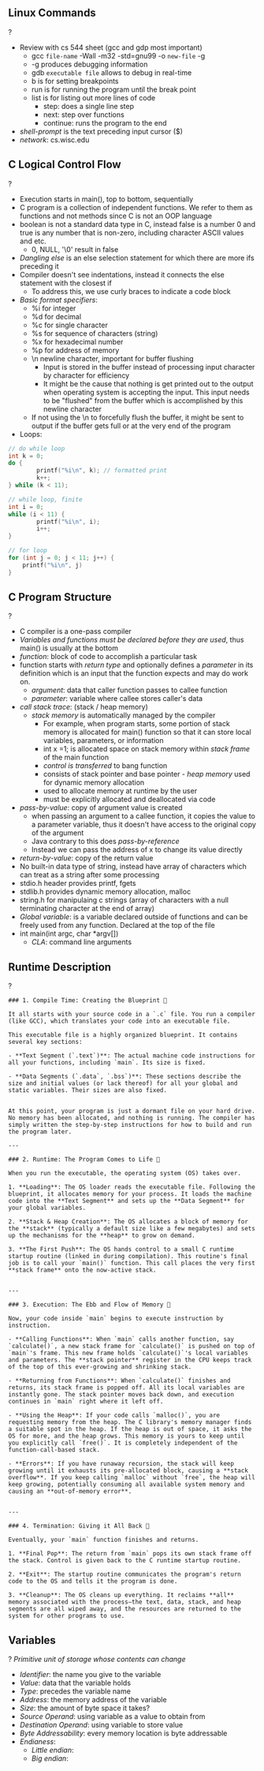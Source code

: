 ## Linux Commands
?
- Review with cs 544 sheet (gcc and gdp most important)
	- gcc `file-name` -Wall -m32 -std=gnu99 -o `new-file` -g
	- -g produces debugging information
	- gdb `executable file` allows to debug in real-time
	- b is for setting breakpoints
	- run is for running the program until the break point
	- list is for listing out more lines of code 
		- step: does a single line step
		- next: step over functions
		- continue: runs the program to the end
- *shell-prompt* is the text preceding input cursor ($)
- *network*: cs.wisc.edu

## C Logical Control Flow
?
- Execution starts in main(), top to bottom, sequentially
- C program is a collection of independent functions. We refer to them as functions and not methods since C is not an OOP language
- boolean is not a standard data type in C, instead false is a number 0 and true is any number that is non-zero, including character ASCII values and etc.
	- 0, NULL, '\0' result in false
- *Dangling else* is an else selection statement for which there are more ifs preceding it
- Compiler doesn't see indentations, instead it connects the else statement with the closest if 
	- To address this, we use curly braces to indicate a code block
- *Basic format specifiers*:
	- %i for integer
	- %d for decimal
	- %c for single character
	- %s for sequence of characters (string)
	- %x for hexadecimal number
	- %p for address of memory
	- \n newline character, important for buffer flushing
		- Input is stored in the buffer instead of processing input character by character for efficiency
		- It might be the cause that nothing is get printed out to the output when operating system is accepting the input. This input needs to be "flushed" from the buffer which is accomplished by this newline character
	- If not using the \n to forcefully flush the buffer, it might be sent to output if the buffer gets full or at the very end of the program
- Loops:
```C
// do while loop
int k = 0;
do {
		printf("%i\n", k); // formatted print
		k++;	
} while (k < 11);

// while loop, finite
int i = 0;
while (i < 11) {
		printf("%i\n", i);
		i++;
}

// for loop
for (int j = 0; j < 11; j++) {
	printf("%i\n", j)
}
```

## C Program Structure
?
- C compiler is a one-pass compiler
- *Variables and functions must be declared before they are used*, thus main() is usually at the bottom
- *function*: block of code to accomplish a particular task
- function starts with *return type* and optionally defines a *parameter* in its definition which is an input that the function expects and may do work on.
	- *argument*: data that caller function passes to callee function
	- *parameter*: variable where callee stores caller's data
- *call stack trace*: (stack / heap memory)
	-  *stack memory* is automatically managed by the compiler
		- For example, when program starts, some portion of stack memory is allocated for main() function so that it can store local variables, parameters, or information
		- int x =1; is allocated space on stack memory within *stack frame* of the main function
		- *control is transferred* to bang function
		- consists of stack pointer and base pointer 
	  - *heap memory* used for dynamic memory allocation
		- used to allocate memory at runtime by the user
		- must be explicitly allocated and deallocated via code
- *pass-by-value*: copy of argument value is created
	- when passing an argument to a callee function, it copies the value to a parameter variable, thus it doesn't have access to the original copy of the argument
	- Java contrary to this does *pass-by-reference*
	- Instead we can pass the address of x to change its value directly
- *return-by-value*: copy of the return value
- No built-in data type of string, instead have array of characters which can treat as a string after some processing
- stdio.h header provides printf, fgets
- stdlib.h provides dynamic memory allocation, malloc
- string.h for manipulaing c strings (array of characters with a null terminating character at the end of array)
- *Global variable*: is a variable declared outside of functions and can be freely used from any function. Declared at the top of the file 
- int main(int argc, char *argv[])
	- *CLA*: command line arguments 

## Runtime Description
?
```
### 1. Compile Time: Creating the Blueprint 📜

It all starts with your source code in a `.c` file. You run a compiler (like GCC), which translates your code into an executable file.

This executable file is a highly organized blueprint. It contains several key sections:

- **Text Segment (`.text`)**: The actual machine code instructions for all your functions, including `main`. Its size is fixed.
    
- **Data Segments (`.data`, `.bss`)**: These sections describe the size and initial values (or lack thereof) for all your global and static variables. Their sizes are also fixed.
    

At this point, your program is just a dormant file on your hard drive. No memory has been allocated, and nothing is running. The compiler has simply written the step-by-step instructions for how to build and run the program later.

---

### 2. Runtime: The Program Comes to Life 🚀

When you run the executable, the operating system (OS) takes over.

1. **Loading**: The OS loader reads the executable file. Following the blueprint, it allocates memory for your process. It loads the machine code into the **Text Segment** and sets up the **Data Segment** for your global variables.
    
2. **Stack & Heap Creation**: The OS allocates a block of memory for the **stack** (typically a default size like a few megabytes) and sets up the mechanisms for the **heap** to grow on demand.
    
3. **The First Push**: The OS hands control to a small C runtime startup routine (linked in during compilation). This routine's final job is to call your `main()` function. This call places the very first **stack frame** onto the now-active stack.
    

---

### 3. Execution: The Ebb and Flow of Memory 🌊

Now, your code inside `main` begins to execute instruction by instruction.

- **Calling Functions**: When `main` calls another function, say `calculate()`, a new stack frame for `calculate()` is pushed on top of `main`'s frame. This new frame holds `calculate()`'s local variables and parameters. The **stack pointer** register in the CPU keeps track of the top of this ever-growing and shrinking stack.
    
- **Returning from Functions**: When `calculate()` finishes and returns, its stack frame is popped off. All its local variables are instantly gone. The stack pointer moves back down, and execution continues in `main` right where it left off.
    
- **Using the Heap**: If your code calls `malloc()`, you are requesting memory from the heap. The C library's memory manager finds a suitable spot in the heap. If the heap is out of space, it asks the OS for more, and the heap grows. This memory is yours to keep until you explicitly call `free()`. It is completely independent of the function-call-based stack.
    
- **Errors**: If you have runaway recursion, the stack will keep growing until it exhausts its pre-allocated block, causing a **stack overflow**. If you keep calling `malloc` without `free`, the heap will keep growing, potentially consuming all available system memory and causing an **out-of-memory error**.
    

---

### 4. Termination: Giving it All Back 🏁

Eventually, your `main` function finishes and returns.

1. **Final Pop**: The return from `main` pops its own stack frame off the stack. Control is given back to the C runtime startup routine.
    
2. **Exit**: The startup routine communicates the program's return code to the OS and tells it the program is done.
    
3. **Cleanup**: The OS cleans up everything. It reclaims **all** memory associated with the process—the text, data, stack, and heap segments are all wiped away, and the resources are returned to the system for other programs to use.
```

## Variables
?
*Primitive unit of storage whose contents can change*
- *Identifier*: the name you give to the variable
- *Value*: data that the variable holds
- *Type*: precedes the variable name
- *Address*: the memory address of the variable
- *Size*: the amount of byte space it takes?
- *Source Operand*: using variable as a value to obtain from
- *Destination Operand*: using variable to store value
- *Byte Addressability*: every memory location is byte addressable
- *Endianess*:
	- *Little endian*:
	- *Big endian*:



